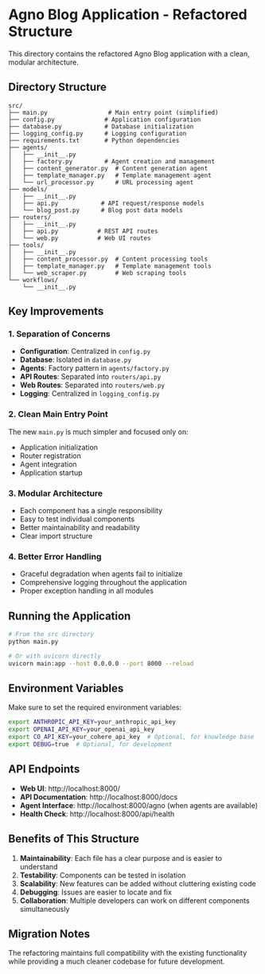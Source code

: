 # Agno Blog Application - Refactored Structure

This directory contains the refactored Agno Blog application with a clean, modular architecture.

## Directory Structure

```
src/
├── main.py                 # Main entry point (simplified)
├── config.py              # Application configuration
├── database.py            # Database initialization
├── logging_config.py      # Logging configuration
├── requirements.txt       # Python dependencies
├── agents/
│   ├── __init__.py
│   ├── factory.py         # Agent creation and management
│   ├── content_generator.py  # Content generation agent
│   ├── template_manager.py   # Template management agent
│   └── url_processor.py      # URL processing agent
├── models/
│   ├── __init__.py
│   ├── api.py            # API request/response models
│   └── blog_post.py      # Blog post data models
├── routers/
│   ├── __init__.py
│   ├── api.py           # REST API routes
│   └── web.py           # Web UI routes
├── tools/
│   ├── __init__.py
│   ├── content_processor.py  # Content processing tools
│   ├── template_manager.py   # Template management tools
│   └── web_scraper.py        # Web scraping tools
└── workflows/
    └── __init__.py
```

## Key Improvements

### 1. **Separation of Concerns**
- **Configuration**: Centralized in `config.py`
- **Database**: Isolated in `database.py`
- **Agents**: Factory pattern in `agents/factory.py`
- **API Routes**: Separated into `routers/api.py`
- **Web Routes**: Separated into `routers/web.py`
- **Logging**: Centralized in `logging_config.py`

### 2. **Clean Main Entry Point**
The new `main.py` is much simpler and focused only on:
- Application initialization
- Router registration
- Agent integration
- Application startup

### 3. **Modular Architecture**
- Each component has a single responsibility
- Easy to test individual components
- Better maintainability and readability
- Clear import structure

### 4. **Better Error Handling**
- Graceful degradation when agents fail to initialize
- Comprehensive logging throughout the application
- Proper exception handling in all modules

## Running the Application

```bash
# From the src directory
python main.py

# Or with uvicorn directly
uvicorn main:app --host 0.0.0.0 --port 8000 --reload
```

## Environment Variables

Make sure to set the required environment variables:

```bash
export ANTHROPIC_API_KEY=your_anthropic_api_key
export OPENAI_API_KEY=your_openai_api_key
export CO_API_KEY=your_cohere_api_key  # Optional, for knowledge base
export DEBUG=true  # Optional, for development
```

## API Endpoints

- **Web UI**: http://localhost:8000/
- **API Documentation**: http://localhost:8000/docs
- **Agent Interface**: http://localhost:8000/agno (when agents are available)
- **Health Check**: http://localhost:8000/api/health

## Benefits of This Structure

1. **Maintainability**: Each file has a clear purpose and is easier to understand
2. **Testability**: Components can be tested in isolation
3. **Scalability**: New features can be added without cluttering existing code
4. **Debugging**: Issues are easier to locate and fix
5. **Collaboration**: Multiple developers can work on different components simultaneously

## Migration Notes

The refactoring maintains full compatibility with the existing functionality while providing a much cleaner codebase for future development.
